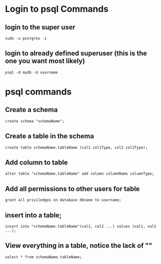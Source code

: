 # Login to psql Commands

## login to the super user

```
sudo -u postgres -i
```

## login to already defined superuser (this is the one you want most likely)

```
psql -d mydb -U username
```

# psql commands

## Create a schema

```
create schema "schemaName";
```

## Create a table in the schema

```
create table schemaName.tableName (col1 col1Type, col2 col2Type);
```

## Add column to table

```
alter table "schemaName.tableName" add column columnName columnType;
```

## Add all permissions to other users for table

```
grant all priviledges on database dbname to username;
```

## insert into a table;

```
insert into "schemaName.tableName"(col1, col2 ...) values (val1, val2 ...);
```

## View everything in a table, notice the lack of ""

```
select * from schemaName.tableName;
```

